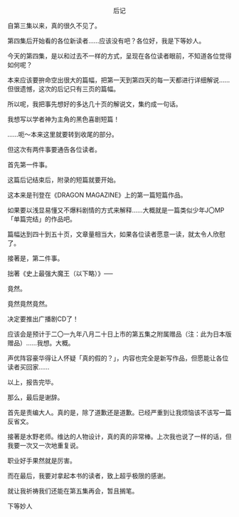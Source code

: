<p align="center">后记</p>

自第三集以来，真的很久不见了。

第四集后开始看的各位新读者……应该没有吧？各位好，我是下等妙人。

今天的第四集，是以和过去不一样的方式，呈现在各位读者眼前，不知道各位觉得如何呢？

本来应该要拚命空出很大的篇幅，把第一天到第四天的每一天都进行详细解说……但很遗憾，这次的后记只有三页的篇幅。

所以呢，我把事先想好的多达几十页的解说文，集约成一句话。

我想写以学者神为主角的黑色喜剧短篇！

……呃～本来这里就要转到收尾的部分。

但这次有两件事要通告各位读者。

首先第一件事。

这篇后记结束后，附录的短篇就要开始。

这本来是刊登在《DRAGON MAGAZINE》上的第一篇短篇作品。

如果要以浅显易懂又不爆料剧情的方式来解释……大概就是一篇类似少年J〇MP「单篇完结」的作品吧。

篇幅达到四十到五十页，文章量相当大，如果各位读者愿意一读，就太令人欣慰了。

接著是，第二件事。

拙著《史上最强大魔王（以下略）》──

竟然。

竟然竟然竟然。

决定要推出广播剧CD了！

应该会是预计于二〇一九年八月二十日上市的第五集之附属赠品（注：此为日本版赠品）……我想。大概。

声优阵容豪华得让人怀疑「真的假的？」，内容也完全是新写作品，但愿能让各位读者买回家……

以上，报告完毕。

那么，最后是谢辞。

首先是责编大人。真的是，除了道歉还是道歉。已经严重到让我烦恼该不该写一篇反省文。

接著是水野老师。维达的人物设计，真的真的非常棒。上次我也说了一样的话，但我要一次又一次地重复说。

职业好手果然就是厉害。

而在最后，我要对拿起本书的读者，致上超乎极限的感谢。

就让我祈祷我们还能在第五集再会，暂且搁笔。

下等妙人

